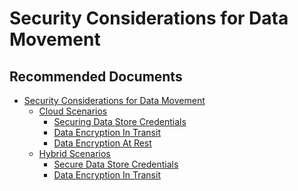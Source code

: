 <properties
	pageTitle="Security Considerations for Data Movement in Azure Data Factory"
	description="Security for Azure Data Movement Service"
	infoBubbleText=""
	authors="chez-charlie"
	authoralias="chez"
	articleId=""
	diagnosticScenario=""
	selfHelpType="generic"
	supportTopicIds="32629476, 32629477"
	resourceTags=""
	productPesIds="15613"
	cloudEnvironments="public"
/>

# Security Considerations for Data Movement

## **Recommended Documents**

* [Security Considerations for Data Movement](https://docs.microsoft.com/azure/data-factory/data-movement-security-considerations) <br>
  * [Cloud Scenarios](https://docs.microsoft.com/azure/data-factory/data-movement-security-considerations#cloud-scenarios) <br>
    * [Securing Data Store Credentials](https://docs.microsoft.com/azure/data-factory/data-movement-security-considerations#securing-data-store-credentials) <br>
    * [Data Encryption In Transit](https://docs.microsoft.com/azure/data-factory/data-movement-security-considerations#data-encryption-in-transit) <br>
    * [Data Encryption At Rest](https://docs.microsoft.com/azure/data-factory/data-movement-security-considerations#data-encryption-at-rest) <br>
  * [Hybrid Scenarios](https://docs.microsoft.com/azure/data-factory/data-movement-security-considerations#hybrid-scenarios) <br>
    * [Secure Data Store Credentials](https://docs.microsoft.com/azure/data-factory/data-movement-security-considerations#on-premises-data-store-credentials) <br>
    * [Data Encryption In Transit](https://docs.microsoft.com/azure/data-factory/data-movement-security-considerations#encryption-in-transit) <br>
